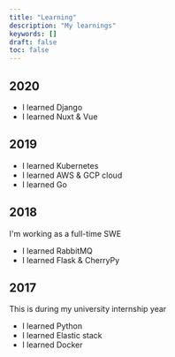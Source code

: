 ```yaml
---
title: "Learning"
description: "My learnings"
keywords: []
draft: false
toc: false
---
```


## 2020

- I learned Django
- I learned Nuxt & Vue

## 2019

- I learned Kubernetes
- I learned AWS & GCP cloud
- I learned Go

## 2018

I'm working as a full-time SWE

- I learned RabbitMQ
- I learned Flask & CherryPy

## 2017

This is during my university internship year

- I learned Python
- I learned Elastic stack
- I learned Docker
